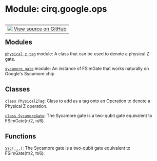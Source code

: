 <div itemscope itemtype="http://developers.google.com/ReferenceObject">
<meta itemprop="name" content="cirq.google.ops" />
<meta itemprop="path" content="Stable" />
</div>

# Module: cirq.google.ops

<!-- Insert buttons and diff -->

<table class="tfo-notebook-buttons tfo-api" align="left">

<td>
  <a target="_blank" href="https://github.com/quantumlib/cirq/tree/master/cirq/google/ops/__init__.py">
    <img src="https://www.tensorflow.org/images/GitHub-Mark-32px.png" />
    View source on GitHub
  </a>
</td>
</table>







## Modules

[`physical_z_tag`](../../cirq/google/ops/physical_z_tag.md) module: A class that can be used to denote a physical Z gate.

[`sycamore_gate`](../../cirq/google/ops/sycamore_gate.md) module: An instance of FSimGate that works naturally on Google's Sycamore chip

## Classes

[`class PhysicalZTag`](../../cirq/google/PhysicalZTag.md): Class to add as a tag onto an Operation to denote a Physical Z operation.

[`class SycamoreGate`](../../cirq/google/SycamoreGate.md): The Sycamore gate is a two-qubit gate equivalent to FSimGate(π/2, π/6).

## Functions

[`SYC(...)`](../../cirq/google/SYC.md): The Sycamore gate is a two-qubit gate equivalent to FSimGate(π/2, π/6).

